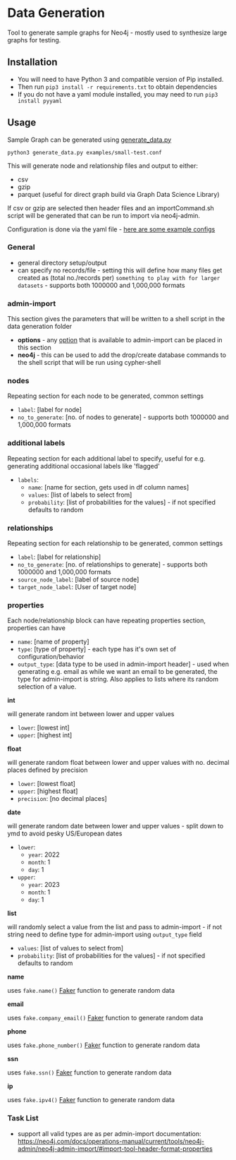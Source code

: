 # Data Generation

Tool to generate sample graphs for Neo4j - mostly used to synthesize large graphs for testing.

## Installation

* You will need to have Python 3 and compatible version of Pip installed.
* Then run `pip3 install -r requirements.txt` to obtain dependencies
* If you do not have a yaml module installed, you may need to run `pip3 install pyyaml`

## Usage

Sample Graph can be generated using [generate_data.py](./generate_data.py)

```
python3 generate_data.py examples/small-test.conf
```

This will generate node and relationship files and output to either:

* csv
* gzip
* parquet (useful for direct graph build via Graph Data Science Library)

If csv or gzip are selected then header files and an importCommand.sh script will be generated that can be run to import via neo4j-admin.

Configuration is done via the yaml file - [here are some example configs](./examples)


### General

* general directory setup/output
* can specify no records/file - setting this will define how many files get created as (total no./records per) `something to play with for larger datasets` - supports both 1000000 and 1,000,000 formats


### admin-import

This section gives the parameters that will be written to a shell script in the data generation folder
* **options** - any [option](https://neo4j.com/docs/operations-manual/current/tools/neo4j-admin/neo4j-admin-import/#import-tool-options) that is available to admin-import can be placed in this section
* **neo4j** - this can be used to add the drop/create database commands to the shell script that will be run using cypher-shell


### nodes

Repeating section for each node to be generated, common settings

* `label`: [label for node]
* `no_to_generate`: [no. of nodes to generate] - supports both 1000000 and 1,000,000 formats

### additional labels

Repeating section for each additional label to specify, useful for e.g. generating additional occasional labels like 'flagged'

* `labels`:
    * `name`: [name for section, gets used in df column names]
    * `values`: [list of labels to select from]
    * `probability`: [list of probabilities for the values] - if not specified defaults to random    

### relationships

Repeating section for each relationship to be generated, common settings

* `label`: [label for relationship]
* `no_to_generate`: [no. of relationships to generate] - supports both 1000000 and 1,000,000 formats
* `source_node_label`: [label of source node]
* `target_node_label`: [User of target node]


### properties

Each node/relationship block can have repeating properties section, properties can have

* `name`: [name of property]
* `type`: [type of property] - each type has it's own set of configuration/behavior
* `output_type`: [data type to be used in admin-import header] - used when generating e.g. email as while we want an email to be generated, the type for admin-import is string. Also applies to lists where its random selection of a value.

**int**

will generate random int between lower and upper values

* `lower`: [lowest int]
* `upper`: [highest int]

**float**

will generate random float between lower and upper values with no. decimal places defined by precision

* `lower`: [lowest float]
* `upper`: [highest float]
* `precision`: [no decimal places]

**date**

will generate random date between lower and upper values - split down to ymd to avoid pesky US/European dates

* `lower`:
    * `year`: 2022
    * `month`: 1
    * `day`: 1
* `upper`:
    * `year`: 2023
    * `month`: 1
    * `day`: 1

**list**

will randomly select a value from the list and pass to admin-import - if not string need to define type for admin-import using `output_type` field

* `values`: [list of values to select from]
* `probability`: [list of probabilities for the values] - if not specified defaults to random

**name**

uses `fake.name()` [Faker](https://faker.readthedocs.io/en/master/index.html) function to generate random data

**email**

uses `fake.company_email()` [Faker](https://faker.readthedocs.io/en/master/index.html) function to generate random data

**phone**

uses `fake.phone_number()` [Faker](https://faker.readthedocs.io/en/master/index.html) function to generate random data

**ssn**

uses `fake.ssn()` [Faker](https://faker.readthedocs.io/en/master/index.html) function to generate random data

**ip**

uses `fake.ipv4()` [Faker](https://faker.readthedocs.io/en/master/index.html) function to generate random data

### Task List

* support all valid types are as per admin-import documentation: https://neo4j.com/docs/operations-manual/current/tools/neo4j-admin/neo4j-admin-import/#import-tool-header-format-properties
